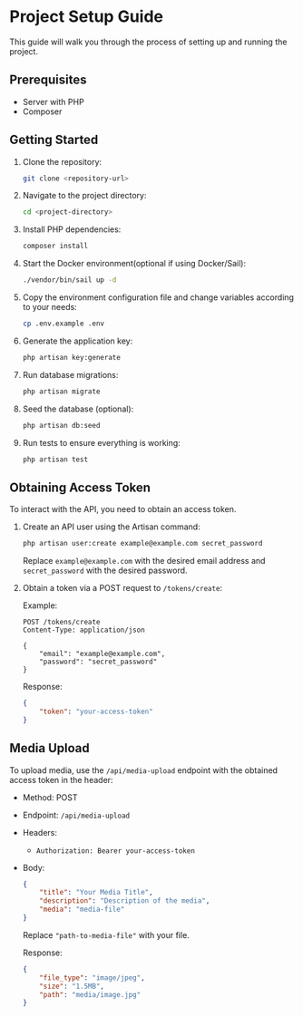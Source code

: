 # Project Setup Guide

This guide will walk you through the process of setting up and running the project.

## Prerequisites

- Server with PHP
- Composer

## Getting Started

1. Clone the repository:

    ```bash
    git clone <repository-url>
    ```

2. Navigate to the project directory:

    ```bash
    cd <project-directory>
    ```

3. Install PHP dependencies:

    ```bash
    composer install
    ```

4. Start the Docker environment(optional if using Docker/Sail):

    ```bash
    ./vendor/bin/sail up -d
    ```


5. Copy the environment configuration file and change variables according to your needs:

    ```bash
    cp .env.example .env
    ```

6. Generate the application key:

    ```bash
    php artisan key:generate
    ```

7. Run database migrations:

    ```bash
    php artisan migrate
    ```

8. Seed the database (optional):

    ```bash
    php artisan db:seed
    ```

9. Run tests to ensure everything is working:

    ```bash
    php artisan test
    ```

## Obtaining Access Token

To interact with the API, you need to obtain an access token.

1. Create an API user using the Artisan command:

    ```bash
    php artisan user:create example@example.com secret_password
    ```

    Replace `example@example.com` with the desired email address and `secret_password` with the desired password.

2. Obtain a token via a POST request to `/tokens/create`:

    Example:

    ```http
    POST /tokens/create
    Content-Type: application/json

    {
        "email": "example@example.com",
        "password": "secret_password"
    }
    ```

    Response:

    ```json
    {
        "token": "your-access-token"
    }
    ```

## Media Upload

To upload media, use the `/api/media-upload` endpoint with the obtained access token in the header:

- Method: POST
- Endpoint: `/api/media-upload`
- Headers:
    - `Authorization: Bearer your-access-token`
- Body:
    ```json
    {
        "title": "Your Media Title",
        "description": "Description of the media",
        "media": "media-file"
    }
    ```

    Replace `"path-to-media-file"` with your file.

    Response:

    ```json
    {
        "file_type": "image/jpeg",
        "size": "1.5MB",
        "path": "media/image.jpg"
    }
    ```